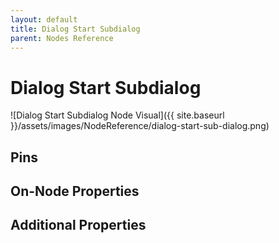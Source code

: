 ```yaml
---
layout: default
title: Dialog Start Subdialog
parent: Nodes Reference
---
```

# Dialog Start Subdialog

![Dialog Start Subdialog Node Visual]({{ site.baseurl }}/assets/images/NodeReference/dialog-start-sub-dialog.png)

## Pins

## On-Node Properties

## Additional Properties